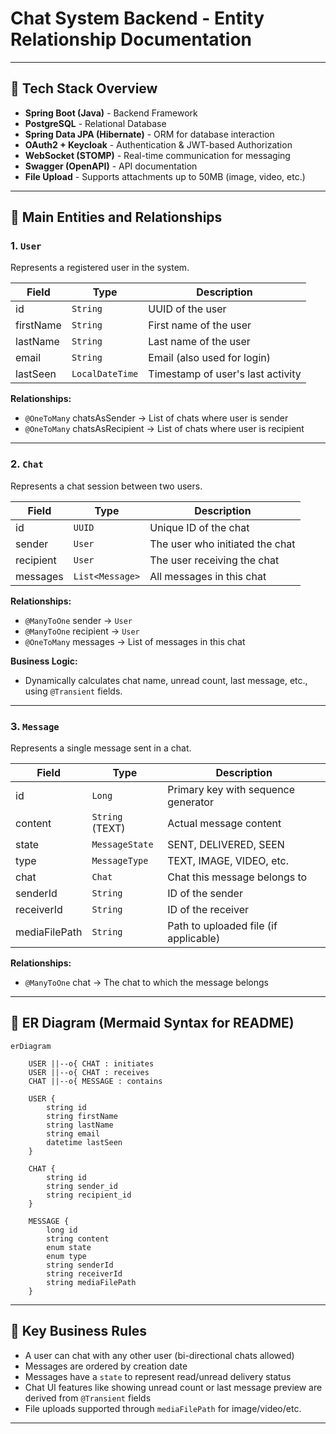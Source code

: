 # Chat System Backend - Entity Relationship Documentation
---

## 📌 Tech Stack Overview

* **Spring Boot (Java)** - Backend Framework
* **PostgreSQL** - Relational Database
* **Spring Data JPA (Hibernate)** - ORM for database interaction
* **OAuth2 + Keycloak** - Authentication & JWT-based Authorization
* **WebSocket (STOMP)** - Real-time communication for messaging
* **Swagger (OpenAPI)** - API documentation
* **File Upload** - Supports attachments up to 50MB (image, video, etc.)

---

## 📌 Main Entities and Relationships

### 1. `User`

Represents a registered user in the system.

| Field     | Type            | Description                       |
| --------- | --------------- | --------------------------------- |
| id        | `String`        | UUID of the user                  |
| firstName | `String`        | First name of the user            |
| lastName  | `String`        | Last name of the user             |
| email     | `String`        | Email (also used for login)       |
| lastSeen  | `LocalDateTime` | Timestamp of user's last activity |

**Relationships:**

* `@OneToMany` chatsAsSender → List of chats where user is sender
* `@OneToMany` chatsAsRecipient → List of chats where user is recipient

---

### 2. `Chat`

Represents a chat session between two users.

| Field     | Type            | Description                     |
| --------- | --------------- | ------------------------------- |
| id        | `UUID`          | Unique ID of the chat           |
| sender    | `User`          | The user who initiated the chat |
| recipient | `User`          | The user receiving the chat     |
| messages  | `List<Message>` | All messages in this chat       |

**Relationships:**

* `@ManyToOne` sender → `User`
* `@ManyToOne` recipient → `User`
* `@OneToMany` messages → List of messages in this chat

**Business Logic:**

* Dynamically calculates chat name, unread count, last message, etc., using `@Transient` fields.

---

### 3. `Message`

Represents a single message sent in a chat.

| Field         | Type            | Description                           |
| ------------- | --------------- | ------------------------------------- |
| id            | `Long`          | Primary key with sequence generator   |
| content       | `String` (TEXT) | Actual message content                |
| state         | `MessageState`  | SENT, DELIVERED, SEEN                 |
| type          | `MessageType`   | TEXT, IMAGE, VIDEO, etc.              |
| chat          | `Chat`          | Chat this message belongs to          |
| senderId      | `String`        | ID of the sender                      |
| receiverId    | `String`        | ID of the receiver                    |
| mediaFilePath | `String`        | Path to uploaded file (if applicable) |

**Relationships:**

* `@ManyToOne` chat → The chat to which the message belongs

---

## 📌 ER Diagram (Mermaid Syntax for README)

```mermaid
erDiagram

    USER ||--o{ CHAT : initiates
    USER ||--o{ CHAT : receives
    CHAT ||--o{ MESSAGE : contains

    USER {
        string id
        string firstName
        string lastName
        string email
        datetime lastSeen
    }

    CHAT {
        string id
        string sender_id
        string recipient_id
    }

    MESSAGE {
        long id
        string content
        enum state
        enum type
        string senderId
        string receiverId
        string mediaFilePath
    }
```

---

## 📌 Key Business Rules

* A user can chat with any other user (bi-directional chats allowed)
* Messages are ordered by creation date
* Messages have a `state` to represent read/unread delivery status
* Chat UI features like showing unread count or last message preview are derived from `@Transient` fields
* File uploads supported through `mediaFilePath` for image/video/etc.

---
